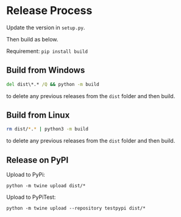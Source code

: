 # Release Process

Update the version in `setup.py`.

Then build as below.

Requirement: `pip install build`

## Build from Windows

```cmd
del dist\*.* /Q && python -m build
```

to delete any previous releases from the `dist` folder and then build.

## Build from Linux

```bash
rm dist/*.* | python3 -m build
```

to delete any previous releases from the `dist` folder and then build.


## Release on PyPI

   
Upload to PyPi: 

```cmd/bash
python -m twine upload dist/*
```

Upload to PyPiTest: 

```cmd/bash
python -m twine upload --repository testpypi dist/*
```
